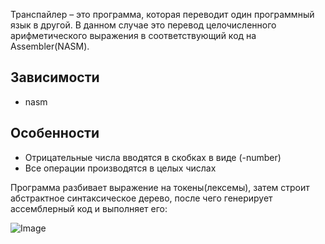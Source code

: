 Транспайлер – это программа, которая
переводит один программный язык в другой. В данном случае
это перевод целочисленного арифметического выражения в соответствующий код на Assembler(NASM).

## Зависимости
* nasm
## Особенности
* Отрицательные числа вводятся в скобках в виде (-number)
* Все операции производятся в целых числах

Программа разбивает выражение на токены(лексемы), затем строит абстрактное синтаксическое дерево, после чего генерирует ассемблерный код и выполняет его:

![Image](https://github.com/user-attachments/assets/169bd609-fbb7-4fae-951d-5d54fe001fee)
